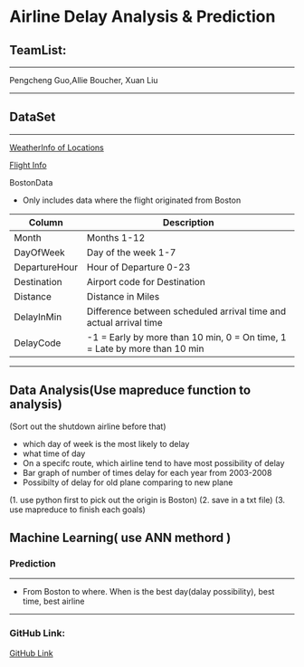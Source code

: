 # Airline Delay Analysis & Prediction

## TeamList:
---

Pengcheng Guo,Allie Boucher, Xuan Liu

---

## DataSet

---

[WeatherInfo of Locations](https://www.ncdc.noaa.gov/cdo-web/webservices/v2#locations)

[Flight Info](http://stat-computing.org/dataexpo/2009/the-data.html)

BostonData 
- Only includes data where the flight originated from Boston

| Column  | Description |
| ------------- | ------------- |
| Month  | Months 1-12  |
| DayOfWeek  | Day of the week 1-7  |
| DepartureHour  | Hour of Departure 0-23  |
| Destination  | Airport code for Destination |
| Distance  | Distance in Miles  |
| DelayInMin  | Difference between scheduled arrival time and actual arrival time  |
| DelayCode  | -1 = Early by more than 10 min, 0 = On time, 1 = Late by more than 10 min  |

---


##  Data Analysis(Use mapreduce function to analysis)
(Sort out the shutdown airline before that)
- which day of week is the most likely to delay
- what time of day 
- On a specifc route, which airline tend to have most possibility of delay
- Bar graph of number of times delay for each year from 2003-2008
- Possibilty of delay for old plane comparing to new plane

(1. use python first to pick out the origin is Boston)
(2. save in a txt file)
(3. use mapreduce to finish each goals)

## Machine Learning( use ANN methord )

### Prediction

---

- From Boston to where. When is the best day(dalay possibility), best time, best airline

---

### GitHub Link:
[GitHub Link](https://github.com/AndyHum/Airline_Delay_Analysis_and_Prediction)
